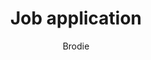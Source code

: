 ---
layout: post
title: Job application
author: Brodie
section: about
categories: [about, brodie]
audience: ''
keywords: ''
goals: ''
actions: ''
---